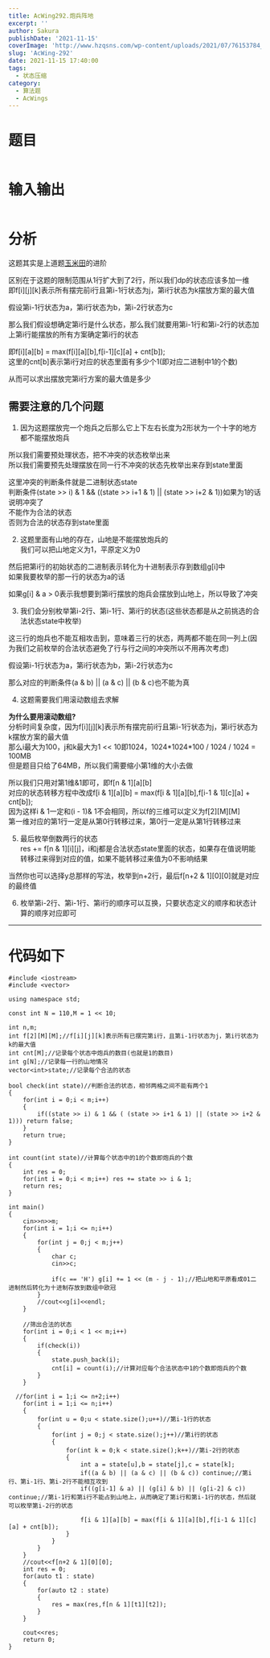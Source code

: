 ```yaml
---
title: AcWing292.炮兵阵地
excerpt: '' 
author: Sakura
publishDate: '2021-11-15'
coverImage: 'http://www.hzqsns.com/wp-content/uploads/2021/07/76153784_p0_master1200.jpg' 
slug: 'AcWing-292' 
date: 2021-11-15 17:40:00
tags:
  - 状态压缩
category:
  - 算法题
  - AcWings
---
```


<!-- wp:heading {"level":1} -->
<h1>题目</h1>
<!-- /wp:heading -->

<!-- wp:image {"id":184,"sizeSlug":"large","linkDestination":"none"} -->
<figure class="wp-block-image size-large"><img src="http://106.14.114.97/wp-content/uploads/2021/09/1-2-1024x624.png" alt="" class="wp-image-184"/></figure>
<!-- /wp:image -->

<!-- wp:heading {"level":1} -->
<h1>输入输出</h1>
<!-- /wp:heading -->

<!-- wp:image {"id":185,"sizeSlug":"large","linkDestination":"none"} -->
<figure class="wp-block-image size-large"><img src="http://106.14.114.97/wp-content/uploads/2021/09/2-2-1024x524.png" alt="" class="wp-image-185"/></figure>
<!-- /wp:image -->

<!-- wp:heading {"level":1} -->
<h1>分析</h1>
<!-- /wp:heading -->

<!-- wp:paragraph -->
<p>这题其实是上道题<a href="http://azuresakura.cn/2020/05/01/AcWing327-CornField-StateCompression/">玉米田</a>的进阶</p>
<!-- /wp:paragraph -->

<!-- wp:paragraph -->
<p>区别在于这题的限制范围从1行扩大到了2行，所以我们dp的状态应该多加一维<br>即f[i][j][k]表示所有摆完前i行且第i-1行状态为j，第i行状态为k摆放方案的最大值</p>
<!-- /wp:paragraph -->

<!-- wp:paragraph -->
<p>假设第i-1行状态为a，第i行状态为b，第i-2行状态为c</p>
<!-- /wp:paragraph -->

<!-- wp:paragraph -->
<p>那么我们假设想确定第i行是什么状态，那么我们就要用第i-1行和第i-2行的状态加上第i行能摆放的所有方案确定第i行的状态</p>
<!-- /wp:paragraph -->

<!-- wp:paragraph -->
<p>即f[i][a][b] = max(f[i][a][b],f[i-1][c][a] + cnt[b]);<br>这里的cnt[b]表示第i行对应的状态里面有多少个1(即对应二进制中1的个数)</p>
<!-- /wp:paragraph -->

<!-- wp:paragraph -->
<p>从而可以求出摆放完第i行方案的最大值是多少</p>
<!-- /wp:paragraph -->

<!-- wp:heading -->
<h2>需要注意的几个问题</h2>
<!-- /wp:heading -->

<!-- wp:list {"ordered":true} -->
<ol><li>因为这题摆放完一个炮兵之后那么它上下左右长度为2形状为一个十字的地方都不能摆放炮兵</li></ol>
<!-- /wp:list -->

<!-- wp:paragraph -->
<p>所以我们需要预处理状态，把不冲突的状态枚举出来<br>所以我们需要预先处理摆放在同一行不冲突的状态先枚举出来存到state里面</p>
<!-- /wp:paragraph -->

<!-- wp:paragraph -->
<p>这里冲突的判断条件就是二进制状态state<br>判断条件(state &gt;&gt; i) &amp; 1 &amp;&amp; ((state &gt;&gt; i+1 &amp; 1) || (state &gt;&gt; i+2 &amp; 1))如果为1的话说明冲突了<br>不能作为合法的状态<br>否则为合法的状态存到state里面</p>
<!-- /wp:paragraph -->

<!-- wp:list {"ordered":true,"start":2} -->
<ol start="2"><li>这题里面有山地的存在，山地是不能摆放炮兵的<br>我们可以把山地定义为1，平原定义为0</li></ol>
<!-- /wp:list -->

<!-- wp:paragraph -->
<p>然后把第i行的初始状态的二进制表示转化为十进制表示存到数组g[i]中<br>如果我要枚举的那一行的状态为a的话</p>
<!-- /wp:paragraph -->

<!-- wp:paragraph -->
<p>如果g[i] &amp; a &gt; 0表示我想要到第i行摆放的炮兵会摆放到山地上，所以导致了冲突</p>
<!-- /wp:paragraph -->

<!-- wp:list {"ordered":true,"start":3} -->
<ol start="3"><li>我们会分别枚举第i-2行、第i-1行、第i行的状态(这些状态都是从之前挑选的合法状态state中枚举)</li></ol>
<!-- /wp:list -->

<!-- wp:paragraph -->
<p>这三行的炮兵也不能互相攻击到，意味着三行的状态，两两都不能在同一列上(因为我们之前枚举的合法状态避免了行与行之间的冲突所以不用再次考虑)</p>
<!-- /wp:paragraph -->

<!-- wp:paragraph -->
<p>假设第i-1行状态为a，第i行状态为b，第i-2行状态为c</p>
<!-- /wp:paragraph -->

<!-- wp:paragraph -->
<p>那么对应的判断条件(a &amp; b) || (a &amp; c) || (b &amp; c)也不能为真</p>
<!-- /wp:paragraph -->

<!-- wp:list {"ordered":true,"start":4} -->
<ol start="4"><li>这题需要我们用滚动数组去求解</li></ol>
<!-- /wp:list -->

<!-- wp:paragraph -->
<p><strong>为什么要用滚动数组?</strong><br>分析时间复杂度，因为f[i][j][k]表示所有摆完前i行且第i-1行状态为j，第i行状态为k摆放方案的最大值<br>那么i最大为100，j和k最大为1 &lt;&lt; 10即1024，1024*1024*100 / 1024 / 1024 = 100MB<br>但是题目只给了64MB，所以我们需要缩小第1维的大小去做</p>
<!-- /wp:paragraph -->

<!-- wp:paragraph -->
<p>所以我们只用对第1维&amp;1即可，即f[n &amp; 1][a][b]<br>对应的状态转移方程中改成f[i &amp; 1][a][b] = max(f[i &amp; 1][a][b],f[i-1 &amp; 1][c][a] + cnt[b]);<br>因为这样i &amp; 1一定和(i - 1)&amp; 1不会相同，所以f的三维可以定义为f[2][M][M]<br>第一维对应的第1行一定是从第0行转移过来，第0行一定是从第1行转移过来</p>
<!-- /wp:paragraph -->

<!-- wp:list {"ordered":true,"start":5} -->
<ol start="5"><li>最后枚举倒数两行的状态<br>res += f[n &amp; 1][i][j]，i和j都是合法状态state里面的状态，如果存在值说明能转移过来得到对应的值，如果不能转移过来值为0不影响结果</li></ol>
<!-- /wp:list -->

<!-- wp:paragraph -->
<p>当然你也可以选择y总那样的写法，枚举到n+2行，最后f[n+2 &amp; 1][0][0]就是对应的最终值</p>
<!-- /wp:paragraph -->

<!-- wp:list {"ordered":true,"start":6} -->
<ol start="6"><li>枚举第i-2行、第i-1行、第i行的顺序可以互换，只要状态定义的顺序和状态计算的顺序对应即可</li></ol>
<!-- /wp:list -->

<!-- wp:separator -->
<hr class="wp-block-separator"/>
<!-- /wp:separator -->

<!-- wp:heading {"level":1} -->
<h1>代码如下</h1>
<!-- /wp:heading -->

<!-- wp:code -->
<pre class="wp-block-code"><code>#include &lt;iostream&gt;
#include &lt;vector&gt;

using namespace std;

const int N = 110,M = 1 &lt;&lt; 10;

int n,m;
int f&#91;2]&#91;M]&#91;M];//f&#91;i]&#91;j]&#91;k]表示所有已摆完第i行，且第i-1行状态为j，第i行状态为k的最大值
int cnt&#91;M];//记录每个状态中炮兵的数目(也就是1的数目)
int g&#91;N];//记录每一行的山地情况
vector&lt;int&gt;state;//记录每个合法的状态

bool check(int state)//判断合法的状态，相邻两格之间不能有两个1
{
    for(int i = 0;i &lt; m;i++)
    {
        if((state &gt;&gt; i) &amp; 1 &amp;&amp; ( (state &gt;&gt; i+1 &amp; 1) || (state &gt;&gt; i+2 &amp; 1))) return false;
    }
    return true;
}

int count(int state)//计算每个状态中的1的个数即炮兵的个数
{
    int res = 0;
    for(int i = 0;i &lt; m;i++) res += state &gt;&gt; i &amp; 1;
    return res;
}

int main()
{
    cin&gt;&gt;n&gt;&gt;m;
    for(int i = 1;i &lt;= n;i++)
    {
        for(int j = 0;j &lt; m;j++)
        {
            char c;
            cin&gt;&gt;c;

            if(c == 'H') g&#91;i] += 1 &lt;&lt; (m - j - 1);//把山地和平原看成01二进制然后转化为十进制存放到数组中欧冠
        }
        //cout&lt;&lt;g&#91;i]&lt;&lt;endl;
    }

    //筛出合法的状态
    for(int i = 0;i &lt; 1 &lt;&lt; m;i++)
    {
        if(check(i))
        {
            state.push_back(i);
            cnt&#91;i] = count(i);//计算对应每个合法状态中1的个数即炮兵的个数
        }
    }

  //for(int i = 1;i &lt;= n+2;i++)
    for(int i = 1;i &lt;= n;i++)
    {
        for(int u = 0;u &lt; state.size();u++)//第i-1行的状态
        {
            for(int j = 0;j &lt; state.size();j++)//第i行的状态
            {
                for(int k = 0;k &lt; state.size();k++)//第i-2行的状态
                {
                    int a = state&#91;u],b = state&#91;j],c = state&#91;k];
                    if((a &amp; b) || (a &amp; c) || (b &amp; c)) continue;//第i行、第i-1行、第i-2行不能相互攻到
                    if((g&#91;i-1] &amp; a) || (g&#91;i] &amp; b) || (g&#91;i-2] &amp; c)) continue;//第i-1行和第i行不能占到山地上，从而确定了第i行和第i-1行的状态，然后就可以枚举第i-2行的状态

                    f&#91;i &amp; 1]&#91;a]&#91;b] = max(f&#91;i &amp; 1]&#91;a]&#91;b],f&#91;i-1 &amp; 1]&#91;c]&#91;a] + cnt&#91;b]);
                }
            }
        }
    }
    //cout&lt;&lt;f&#91;n+2 &amp; 1]&#91;0]&#91;0];
    int res = 0;
    for(auto t1 : state)
    {
        for(auto t2 : state)
        {
            res = max(res,f&#91;n &amp; 1]&#91;t1]&#91;t2]);
        }
    }

    cout&lt;&lt;res;
    return 0;
}</code></pre>
<!-- /wp:code -->